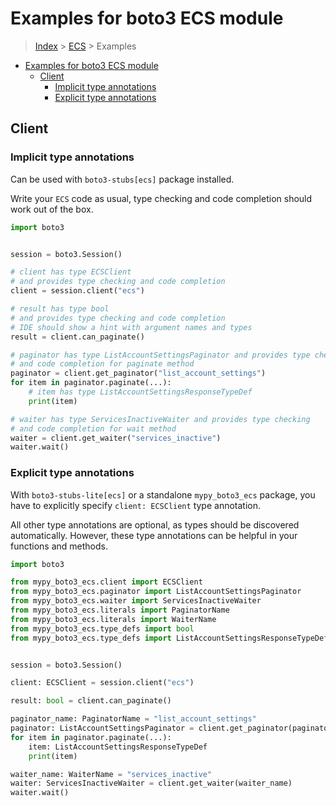 <a id="examples-for-boto3-ecs-module"></a>

# Examples for boto3 ECS module

> [Index](../README.md) > [ECS](./README.md) > Examples

- [Examples for boto3 ECS module](#examples-for-boto3-ecs-module)
  - [Client](#client)
    - [Implicit type annotations](#implicit-type-annotations)
    - [Explicit type annotations](#explicit-type-annotations)

<a id="client"></a>

## Client

<a id="implicit-type-annotations"></a>

### Implicit type annotations

Can be used with `boto3-stubs[ecs]` package installed.

Write your `ECS` code as usual, type checking and code completion should work
out of the box.

```python
import boto3


session = boto3.Session()

# client has type ECSClient
# and provides type checking and code completion
client = session.client("ecs")

# result has type bool
# and provides type checking and code completion
# IDE should show a hint with argument names and types
result = client.can_paginate()

# paginator has type ListAccountSettingsPaginator and provides type checking
# and code completion for paginate method
paginator = client.get_paginator("list_account_settings")
for item in paginator.paginate(...):
    # item has type ListAccountSettingsResponseTypeDef
    print(item)

# waiter has type ServicesInactiveWaiter and provides type checking
# and code completion for wait method
waiter = client.get_waiter("services_inactive")
waiter.wait()
```

<a id="explicit-type-annotations"></a>

### Explicit type annotations

With `boto3-stubs-lite[ecs]` or a standalone `mypy_boto3_ecs` package, you have
to explicitly specify `client: ECSClient` type annotation.

All other type annotations are optional, as types should be discovered
automatically. However, these type annotations can be helpful in your functions
and methods.

```python
import boto3

from mypy_boto3_ecs.client import ECSClient
from mypy_boto3_ecs.paginator import ListAccountSettingsPaginator
from mypy_boto3_ecs.waiter import ServicesInactiveWaiter
from mypy_boto3_ecs.literals import PaginatorName
from mypy_boto3_ecs.literals import WaiterName
from mypy_boto3_ecs.type_defs import bool
from mypy_boto3_ecs.type_defs import ListAccountSettingsResponseTypeDef


session = boto3.Session()

client: ECSClient = session.client("ecs")

result: bool = client.can_paginate()

paginator_name: PaginatorName = "list_account_settings"
paginator: ListAccountSettingsPaginator = client.get_paginator(paginator_name)
for item in paginator.paginate(...):
    item: ListAccountSettingsResponseTypeDef
    print(item)

waiter_name: WaiterName = "services_inactive"
waiter: ServicesInactiveWaiter = client.get_waiter(waiter_name)
waiter.wait()
```
